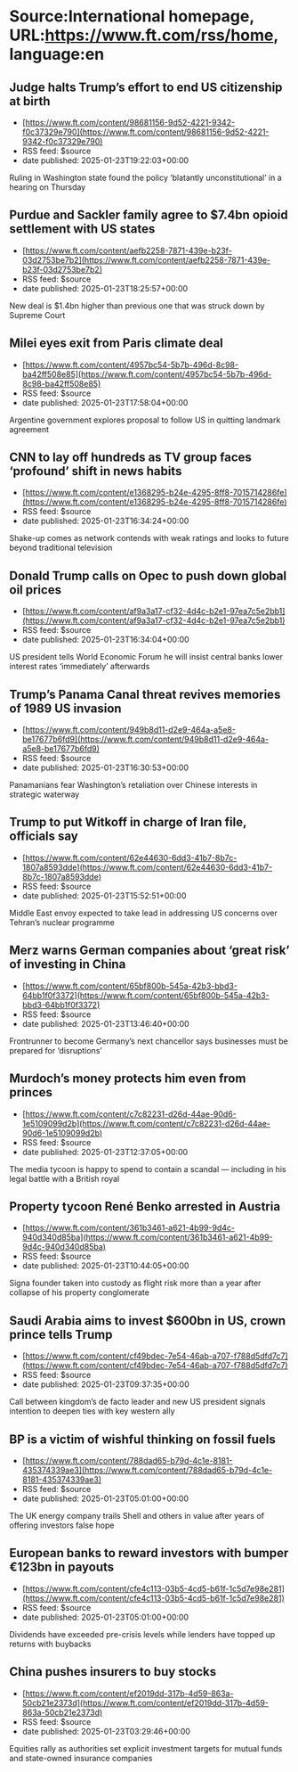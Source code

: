 # Source:International homepage, URL:https://www.ft.com/rss/home, language:en

## Judge halts Trump’s effort to end US citizenship at birth
 - [https://www.ft.com/content/98681156-9d52-4221-9342-f0c37329e790](https://www.ft.com/content/98681156-9d52-4221-9342-f0c37329e790)
 - RSS feed: $source
 - date published: 2025-01-23T19:22:03+00:00

Ruling in Washington state found the policy ‘blatantly unconstitutional’ in a hearing on Thursday

## Purdue and Sackler family agree to $7.4bn opioid settlement with US states
 - [https://www.ft.com/content/aefb2258-7871-439e-b23f-03d2753be7b2](https://www.ft.com/content/aefb2258-7871-439e-b23f-03d2753be7b2)
 - RSS feed: $source
 - date published: 2025-01-23T18:25:57+00:00

New deal is $1.4bn higher than previous one that was struck down by Supreme Court

## Milei eyes exit from Paris climate deal
 - [https://www.ft.com/content/4957bc54-5b7b-496d-8c98-ba42ff508e85](https://www.ft.com/content/4957bc54-5b7b-496d-8c98-ba42ff508e85)
 - RSS feed: $source
 - date published: 2025-01-23T17:58:04+00:00

Argentine government explores proposal to follow US in quitting landmark agreement

## CNN to lay off hundreds as TV group faces ‘profound’ shift in news habits
 - [https://www.ft.com/content/e1368295-b24e-4295-8ff8-7015714286fe](https://www.ft.com/content/e1368295-b24e-4295-8ff8-7015714286fe)
 - RSS feed: $source
 - date published: 2025-01-23T16:34:24+00:00

Shake-up comes as network contends with weak ratings and looks to future beyond traditional television

## Donald Trump calls on Opec to push down global oil prices
 - [https://www.ft.com/content/af9a3a17-cf32-4d4c-b2e1-97ea7c5e2bb1](https://www.ft.com/content/af9a3a17-cf32-4d4c-b2e1-97ea7c5e2bb1)
 - RSS feed: $source
 - date published: 2025-01-23T16:34:04+00:00

US president tells World Economic Forum he will insist central banks lower interest rates ‘immediately’ afterwards

## Trump’s Panama Canal threat revives memories of 1989 US invasion
 - [https://www.ft.com/content/949b8d11-d2e9-464a-a5e8-be17677b6fd9](https://www.ft.com/content/949b8d11-d2e9-464a-a5e8-be17677b6fd9)
 - RSS feed: $source
 - date published: 2025-01-23T16:30:53+00:00

Panamanians fear Washington’s retaliation over Chinese interests in strategic waterway

## Trump to put Witkoff in charge of Iran file, officials say
 - [https://www.ft.com/content/62e44630-6dd3-41b7-8b7c-1807a8593dde](https://www.ft.com/content/62e44630-6dd3-41b7-8b7c-1807a8593dde)
 - RSS feed: $source
 - date published: 2025-01-23T15:52:51+00:00

Middle East envoy expected to take lead in addressing US concerns over Tehran’s nuclear programme

## Merz warns German companies about ‘great risk’ of investing in China
 - [https://www.ft.com/content/65bf800b-545a-42b3-bbd3-64bb1f0f3372](https://www.ft.com/content/65bf800b-545a-42b3-bbd3-64bb1f0f3372)
 - RSS feed: $source
 - date published: 2025-01-23T13:46:40+00:00

Frontrunner to become Germany’s next chancellor says businesses must be prepared for ‘disruptions’

## Murdoch’s money protects him even from princes
 - [https://www.ft.com/content/c7c82231-d26d-44ae-90d6-1e5109099d2b](https://www.ft.com/content/c7c82231-d26d-44ae-90d6-1e5109099d2b)
 - RSS feed: $source
 - date published: 2025-01-23T12:37:05+00:00

The media tycoon is happy to spend to contain a scandal — including in his legal battle with a British royal

## Property tycoon René Benko arrested in Austria
 - [https://www.ft.com/content/361b3461-a621-4b99-9d4c-940d340d85ba](https://www.ft.com/content/361b3461-a621-4b99-9d4c-940d340d85ba)
 - RSS feed: $source
 - date published: 2025-01-23T10:44:05+00:00

Signa founder taken into custody as flight risk more than a year after collapse of his property conglomerate

## Saudi Arabia aims to invest $600bn in US, crown prince tells Trump
 - [https://www.ft.com/content/cf49bdec-7e54-46ab-a707-f788d5dfd7c7](https://www.ft.com/content/cf49bdec-7e54-46ab-a707-f788d5dfd7c7)
 - RSS feed: $source
 - date published: 2025-01-23T09:37:35+00:00

Call between kingdom’s de facto leader and new US president signals intention to deepen ties with key western ally

## BP is a victim of wishful thinking on fossil fuels
 - [https://www.ft.com/content/788dad65-b79d-4c1e-8181-435374339ae3](https://www.ft.com/content/788dad65-b79d-4c1e-8181-435374339ae3)
 - RSS feed: $source
 - date published: 2025-01-23T05:01:00+00:00

The UK energy company trails Shell and others in value after years of offering investors false hope

## European banks to reward investors with bumper €123bn in payouts
 - [https://www.ft.com/content/cfe4c113-03b5-4cd5-b61f-1c5d7e98e281](https://www.ft.com/content/cfe4c113-03b5-4cd5-b61f-1c5d7e98e281)
 - RSS feed: $source
 - date published: 2025-01-23T05:01:00+00:00

Dividends have exceeded pre-crisis levels while lenders have topped up returns with buybacks

## China pushes insurers to buy stocks
 - [https://www.ft.com/content/ef2019dd-317b-4d59-863a-50cb21e2373d](https://www.ft.com/content/ef2019dd-317b-4d59-863a-50cb21e2373d)
 - RSS feed: $source
 - date published: 2025-01-23T03:29:46+00:00

Equities rally as authorities set explicit investment targets for mutual funds and state-owned insurance companies

